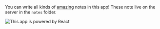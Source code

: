 You can write all kinds of [amazing](https://en.wikipedia.org/wiki/The_Amazing)
notes in this app! These note live on the server in the `notes` folder.
    
![This app is powered by React](https://upload.wikimedia.org/wikipedia/commons/thumb/1/18/React_Native_Logo.png/800px-React_Native_Logo.png)